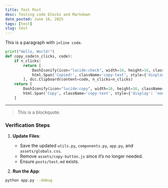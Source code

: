 ```yaml
---
title: Test Post
desc: Testing code blocks and Markdown
date_posted: June 16, 2025
tags: [test]
slug: test
---
```

This is a paragraph with `inline code`.

```python
print("Hello, World!")
def copy_code(n_clicks, code):
    if n_clicks:
        return [
            DashIconify(icon="lucide:check", width=16, height=16, className='copy-icon'),
            html.Span('Copied!', className='copy-text', style={'display': 'none'})
        ], dcc.Clipboard(content=code, n_clicks=n_clicks)
    return [
        DashIconify(icon="lucide:copy", width=16, height=16, className='copy-icon'),
        html.Span('Copy', className='copy-text', style={'display': 'none'})
    ]
```
---
> This is a blockquote.

### Verification Steps
1. **Update Files**:
   - Save the updated `utils.py`, `components.py`, `app.py`, and `assets/globals.css`.
   - Remove `assets/copy-button.js` since it’s no longer needed.
   - Ensure `posts/test.md` exists.

2. **Run the App**:
```bash
python app.py --debug
```
